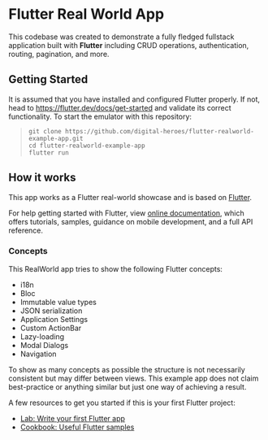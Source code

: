 # Flutter Real World App

This codebase was created to demonstrate a fully fledged fullstack application built with **Flutter** including CRUD operations, authentication, routing, pagination, and more.

## Getting Started
It is assumed that you have installed and configured Flutter properly. If not, head to https://flutter.dev/docs/get-started and validate its correct functionality.
To start the emulator with this repository:
  > `git clone https://github.com/digital-heroes/flutter-realworld-example-app.git`  
  > `cd flutter-realworld-example-app`  
  > `flutter run`
  
## How it works
This app works as a Flutter real-world showcase and is based on [Flutter](https://flutter.dev).

For help getting started with Flutter, view
[online documentation](https://flutter.dev/docs), which offers tutorials,
samples, guidance on mobile development, and a full API reference.

### Concepts
This RealWorld app tries to show the following Flutter concepts:
* i18n
* Bloc
* Immutable value types
* JSON serialization
* Application Settings
* Custom ActionBar
* Lazy-loading
* Modal Dialogs
* Navigation

To show as many concepts as possible the structure is not necessarily consistent but may differ between views. This example app does not claim best-practice or anything similar but just one way of achieving a result.

A few resources to get you started if this is your first Flutter project:

- [Lab: Write your first Flutter app](https://flutter.dev/docs/get-started/codelab)
- [Cookbook: Useful Flutter samples](https://flutter.dev/docs/cookbook)
